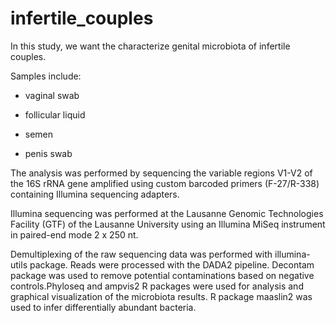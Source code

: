# infertile_couples

In this study, we want the characterize genital microbiota of infertile couples.

Samples include:

- vaginal swab

- follicular liquid

- semen

- penis swab

The analysis was performed by sequencing the variable regions V1-V2 of the 16S rRNA gene amplified using custom barcoded primers (F-27/R-338) containing Illumina sequencing adapters.

Illumina sequencing was performed at the Lausanne Genomic Technologies Facility (GTF) of the Lausanne University using an Illumina MiSeq instrument in paired-end mode 2 x 250 nt.

Demultiplexing of the raw sequencing data was performed with illumina-utils package. Reads were processed with the DADA2 pipeline. Decontam package was used to remove potential contaminations based on negative controls.Phyloseq and ampvis2 R packages were used for analysis and graphical visualization of the microbiota results. R package maaslin2 was used to infer differentially abundant bacteria.
